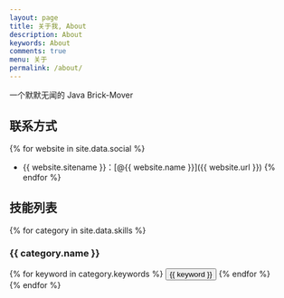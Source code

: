 ```yaml
---
layout: page
title: 关于我, About
description: About
keywords: About
comments: true
menu: 关于
permalink: /about/
---
```


一个默默无闻的 Java Brick-Mover

## 联系方式

{% for website in site.data.social %}
* {{ website.sitename }}：[@{{ website.name }}]({{ website.url }})
{% endfor %}

## 技能列表

{% for category in site.data.skills %}
### {{ category.name }}
<div class="btn-inline">
{% for keyword in category.keywords %}
<button class="btn btn-outline" type="button">{{ keyword }}</button>
{% endfor %}
</div>
{% endfor %}
